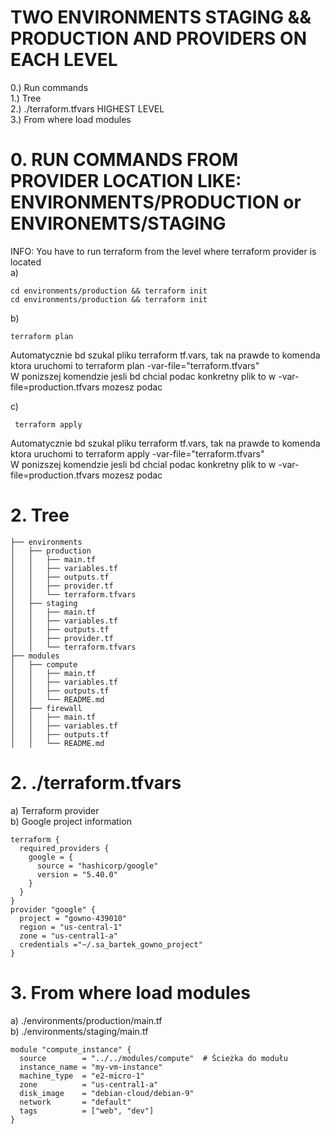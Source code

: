 # TWO ENVIRONMENTS STAGING && PRODUCTION AND PROVIDERS ON EACH LEVEL

0.) Run commands  
1.) Tree  
2.) ./terraform.tfvars HIGHEST LEVEL  
3.) From where load modules  

# 0. RUN COMMANDS  FROM PROVIDER LOCATION LIKE: ENVIRONMENTS/PRODUCTION or ENVIRONEMTS/STAGING
INFO: You have to run terraform from the level where terraform provider is located  
a) 
```
cd environments/production && terraform init
cd environments/production && terraform init
```


b) 
```
terraform plan
```
Automatycznie bd szukal pliku terraform tf.vars, tak na prawde to komenda ktora uruchomi to terraform plan -var-file="terraform.tfvars"  
W ponizszej komendzie jesli bd chcial podac konkretny plik to w -var-file=production.tfvars mozesz podac  

 
c)
```
 terraform apply
```
Automatycznie bd szukal pliku terraform tf.vars, tak na prawde to komenda ktora uruchomi to terraform apply -var-file="terraform.tfvars"  
W ponizszej komendzie jesli bd chcial podac konkretny plik to w -var-file=production.tfvars mozesz podac 


# 2. Tree  
```
├── environments
│   ├── production
│   │   ├── main.tf
│   │   ├── variables.tf
│   │   ├── outputs.tf
│   │   ├── provider.tf
│   │   └── terraform.tfvars
│   ├── staging
│   │   ├── main.tf
│   │   ├── variables.tf
│   │   ├── outputs.tf
│   │   ├── provider.tf
│   │   └── terraform.tfvars
├── modules
│   ├── compute
│   │   ├── main.tf
│   │   ├── variables.tf
│   │   ├── outputs.tf
│   │   └── README.md
│   ├── firewall
│   │   ├── main.tf
│   │   ├── variables.tf
│   │   ├── outputs.tf
│   │   └── README.md
```
# 2. ./terraform.tfvars
a) Terraform provider  
b) Google project information  
```
terraform {
  required_providers {
    google = {
      source = "hashicorp/google"
      version = "5.40.0"
    }
  }
}
provider "google" {
  project = "gowno-439010"
  region = "us-central-1"
  zone = "us-central1-a"
  credentials ="~/.sa_bartek_gowno_project"
}
```

# 3. From where load modules
a) ./environments/production/main.tf  
b) ./environments/staging/main.tf

```
module "compute_instance" {
  source        = "../../modules/compute"  # Ścieżka do modułu
  instance_name = "my-vm-instance"
  machine_type  = "e2-micro-1"
  zone          = "us-central1-a"
  disk_image    = "debian-cloud/debian-9"
  network       = "default"
  tags          = ["web", "dev"]
}
```

